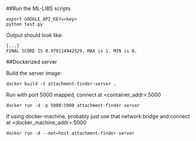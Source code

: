 
##Run the ML-LIBS scripts

```
export GOOGLE_API_KEY=<key>
python test.py
```

Output should look like:

```
[...]
FINAL SCORE IS 0.970114942529. MAX is 1. MIN is 0.
```

##Dockerized server

Build the server image:

```
docker build -t attachment-finder-server .
```

Run with port 5000 mapped, connect at <container_addr>:5000

```
docker run -d -p 5000:5000 attachment-finder-server
```

If using docker-machine, probably just use that network bridge and connect at <docker_machine_addr>:5000

```
docker run -d --net=host attachment-finder-server 
```
